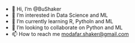 - 👋 Hi, I’m @BuShaker
- 👀 I’m interested in Data Science and ML
- 🌱 I’m currently learning R, Pytholn and ML
- 💞️ I’m looking to collaborate on Python and ML 
- 📫 How to reach me modafar.shaker@gmail.com

<!---
BuShaker/BuShaker is a ✨ special ✨ repository because its `README.md` (this file) appears on your GitHub profile.
You can click the Preview link to take a look at your changes.
--->
